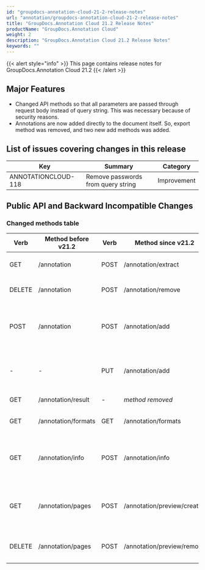```yaml
---
id: "groupdocs-annotation-cloud-21-2-release-notes"
url: "annotation/groupdocs-annotation-cloud-21-2-release-notes"
title: "GroupDocs.Annotation Cloud 21.2 Release Notes"
productName: "GroupDocs.Annotation Cloud"
weight: 2
description: "GroupDocs.Annotation Cloud 21.2 Release Notes"
keywords: ""
---
```

{{< alert style="info" >}}
This page contains release notes for GroupDocs.Annotation Cloud 21.2
{{< /alert >}}

## Major Features ##

* Changed API methods so that all parameters are passed through request body instead of query string. This was necessary because of security reasons.
* Annotations are now added directly to the document itself. So, export method was removed, and two new add methods was added.

## List of issues covering changes in this release ##

|Key|Summary|Category
|---|---|---
ANNOTATIONCLOUD-118|Remove passwords from query string|Improvement

## Public API and Backward Incompatible Changes ##

### Changed methods table ###

|Verb|Method before v21.2|Verb|Method since v21.2|Description
|---|---|---|---|---
GET|/annotation|POST|/annotation/extract|Extracts annotations from document
DELETE|/annotation|POST|/annotation/remove|Removes annotations from document
POST|/annotation|POST|/annotation/add|Adds annotations to document and saves output file into cloud storage
-|-|PUT|/annotation/add|Adds annotations to document and returns output file
GET|/annotation/result|-|*method removed*|Export annotations
GET|/annotation/formats|GET|/annotation/formats|Retrieves supported file formats list
GET|/annotation/info|POST|/annotation/info|Retrieves basic document info - path, extension, formats, size etc
GET|/annotation/pages|POST|/annotation/preview/create|Generates image representations from documents pages
DELETE|/annotation/pages|POST|/annotation/preview/remove|Removes document's pages image representations
